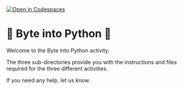 [![Open in Codespaces](https://classroom.github.com/assets/launch-codespace-2972f46106e565e64193e422d61a12cf1da4916b45550586e14ef0a7c637dd04.svg)](https://classroom.github.com/open-in-codespaces?assignment_repo_id=20685989)
# :snake: Byte into Python :snake:

Welcome to the Byte into Python activity. 

The three sub-directories provide you with the instructions and files required for the three different activities.

If you need any help, let us know.


